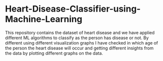 # Heart-Disease-Classifier-using-Machine-Learning
This repository contains the dataset of heart disease and we have applied different ML algorithms to classify as the person has disease or not. By different using different visualization graphs I have checked in which age of the person the heart disease will occur and getting different insights from the data by plotting different graphs on the data. 
